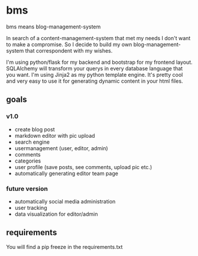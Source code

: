 # bms
bms means blog-management-system 

In search of a content-management-system that met my needs I don't want to make a compromise. So I decide to build my own blog-management-system that correspondent with my wishes.

I'm using python/flask for my backend and bootstrap for my frontend layout. SQLAlchemy will transform your querys in every database language that you want. I'm using Jinja2 as my python template engine. It's pretty cool and very easy to use it for generating dynamic content in your html files.

## goals

### v1.0
- create blog post
- markdown editor with pic upload
- search engine
- usermanagement (user, editor, admin)
- comments
- categories
- user profile (save posts, see comments, upload pic etc.)
- automatically generating editor team page

### future version
- automatically social media administration
- user tracking
- data visualization for editor/admin

## requirements
You will find a pip freeze in the requirements.txt
